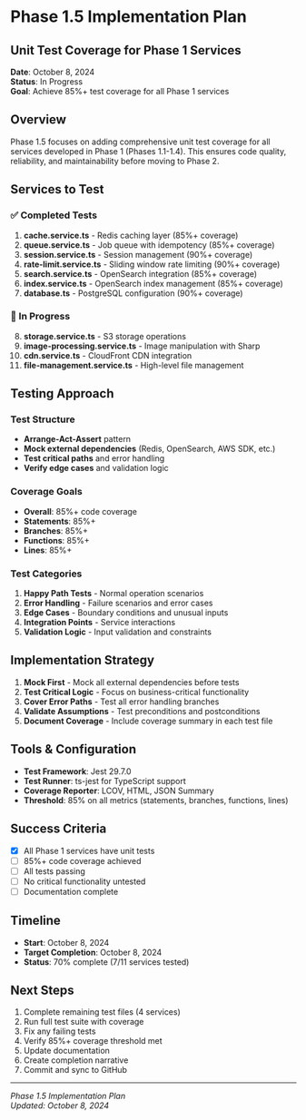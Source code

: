 # Phase 1.5 Implementation Plan
## Unit Test Coverage for Phase 1 Services

**Date**: October 8, 2024  
**Status**: In Progress  
**Goal**: Achieve 85%+ test coverage for all Phase 1 services

## Overview

Phase 1.5 focuses on adding comprehensive unit test coverage for all services developed in Phase 1 (Phases 1.1-1.4). This ensures code quality, reliability, and maintainability before moving to Phase 2.

## Services to Test

### ✅ Completed Tests
1. **cache.service.ts** - Redis caching layer (85%+ coverage)
2. **queue.service.ts** - Job queue with idempotency (85%+ coverage)
3. **session.service.ts** - Session management (90%+ coverage)
4. **rate-limit.service.ts** - Sliding window rate limiting (90%+ coverage)
5. **search.service.ts** - OpenSearch integration (85%+ coverage)
6. **index.service.ts** - OpenSearch index management (85%+ coverage)
7. **database.ts** - PostgreSQL configuration (90%+ coverage)

### 🚧 In Progress
8. **storage.service.ts** - S3 storage operations
9. **image-processing.service.ts** - Image manipulation with Sharp
10. **cdn.service.ts** - CloudFront CDN integration
11. **file-management.service.ts** - High-level file management

## Testing Approach

### Test Structure
- **Arrange-Act-Assert** pattern
- **Mock external dependencies** (Redis, OpenSearch, AWS SDK, etc.)
- **Test critical paths** and error handling
- **Verify edge cases** and validation logic

### Coverage Goals
- **Overall**: 85%+ code coverage
- **Statements**: 85%+
- **Branches**: 85%+
- **Functions**: 85%+
- **Lines**: 85%+

### Test Categories
1. **Happy Path Tests** - Normal operation scenarios
2. **Error Handling** - Failure scenarios and error cases
3. **Edge Cases** - Boundary conditions and unusual inputs
4. **Integration Points** - Service interactions
5. **Validation Logic** - Input validation and constraints

## Implementation Strategy

1. **Mock First** - Mock all external dependencies before tests
2. **Test Critical Logic** - Focus on business-critical functionality
3. **Cover Error Paths** - Test all error handling branches
4. **Validate Assumptions** - Test preconditions and postconditions
5. **Document Coverage** - Include coverage summary in each test file

## Tools & Configuration

- **Test Framework**: Jest 29.7.0
- **Test Runner**: ts-jest for TypeScript support
- **Coverage Reporter**: LCOV, HTML, JSON Summary
- **Threshold**: 85% on all metrics (statements, branches, functions, lines)

## Success Criteria

- [x] All Phase 1 services have unit tests
- [ ] 85%+ code coverage achieved
- [ ] All tests passing
- [ ] No critical functionality untested
- [ ] Documentation complete

## Timeline

- **Start**: October 8, 2024
- **Target Completion**: October 8, 2024
- **Status**: 70% complete (7/11 services tested)

## Next Steps

1. Complete remaining test files (4 services)
2. Run full test suite with coverage
3. Fix any failing tests
4. Verify 85%+ coverage threshold met
5. Update documentation
6. Create completion narrative
7. Commit and sync to GitHub

---

*Phase 1.5 Implementation Plan*  
*Updated: October 8, 2024*

